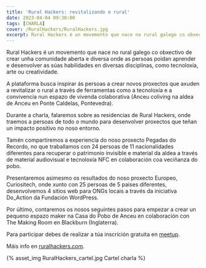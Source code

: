 ```yaml
---
title: 'Rural Hackers: revitalizando o rural'
date: 2023-04-04 09:30:00
tags: [CHARLA]
cover: /RuralHackers/RuralHackers.jpg
excerpt: Rural Hackers é un movemento que nace no rural galego co obxectivo de crear unha comunidade aberta e diversa.
---
```


Rural Hackers é un movemento que nace no rural galego co obxectivo de crear unha comunidade aberta e diversa onde as persoas poidan aprender e desenvolver as súas habilidades en diversas disciplinas, como tecnoloxía, arte ou creatividade.

A plataforma busca inspirar ás persoas a crear novos proxectos que axuden a revitalizar o rural a través de ferramentas como a tecnoloxía e a convivencia nun espazo de vivenda colaborativa (Anceu coliving na aldea de Anceu en Ponte Caldelas, Pontevedra).

Durante a charla, falaremos sobre as residencias de Rural Hackers, onde traemos a persoas de todo o mundo para desenvolver proxectos que teñan un impacto positivo no noso entorno.

Tamén compartiremos a experiencia do noso proxecto Pegadas do Recordo, no que traballamos con 24 persoas de 11 nacionalidades diferentes para recuperar o patrimonio invisible e material da aldea a través de material audiovisual e tecnoloxía NFC en colaboración coa veciñanza do pobo.

Presentaremos asimesmo os resultados do noso proxecto Europeo, Curiositech, onde xunto con 25 persoas de 5 países diferentes, desenvolvemos 4 sitios web para ONGs locais a través da iniciativa Do_Action da Fundación WordPress.

Por último, contaremos os nosos seguintes pasos para empezar a crear un pequeno espazo maker na Casa do Pobo de Anceu en colaboración con The Making Room en Blackburn (Inglaterra).

Para participar debes de realizar a túa inscrición gratuita en [meetup](https://www.meetup.com/aindustriosa/events/292689426/).

Máis info en [ruralhackers.com](http://ruralhackers.com).

{% asset_img RuralHackers_cartel.jpg Cartel charla %}